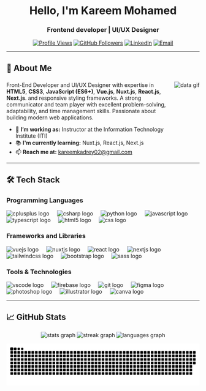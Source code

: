 <h1 align="center">Hello, I'm Kareem Mohamed</h1>
<h3 align="center">Frontend developer | UI/UX Designer</h3>

<div align="center">

[![Profile Views](https://komarev.com/ghpvc/?username=KareemKadrey&label=Profile%20views&color=0e75b6&style=flat)](https://github.com/KareemKadrey)
[![GitHub Followers](https://img.shields.io/github/followers/KareemKadrey?style=social)](https://github.com/KareemKadrey)
[![LinkedIn](https://img.shields.io/badge/LinkedIn-Connect-0A66C2?style=flat&logo=linkedin&logoColor=white)](https://www.linkedin.com/in/kareem-mohamed-062890212/)
[![Email](https://img.shields.io/badge/Email-Contact%20Me-red?style=flat&logo=gmail)](mailto:kareemkadrey02@gmail.com)

</div>

---

<div align="left">

## 🚀 About Me  

</div>

###

<img align="right" height="180" src="https://media.giphy.com/media/qgQUggAC3Pfv687qPC/giphy.gif" alt="data gif"/>

###

<div align="left">
  
Front-End Developer and UI/UX Designer with expertise in **HTML5**, **CSS3**, **JavaScript (ES6+)**, **Vue.js**, **Nuxt.js**, **React.js**, **Next.js**. and responsive styling frameworks. A strong communicator and team player with excellent problem-solving, adaptability, and time management skills. Passionate about building modern web applications. 
  
  
  - 🔭 **I’m working as:** Instructor at the Information Technology Institute (ITI) 
  - 📚 **I'm currently learning:** Nuxt.js, React.js, Next.js 
  - 📫 **Reach me at:** kareemkadrey02@gmail.com 

</div>

---

## 🛠️ Tech Stack

### Programming Languages
<div align="left">
  <img src="https://cdn.jsdelivr.net/gh/devicons/devicon/icons/cplusplus/cplusplus-original.svg" height="40" alt="cplusplus logo"  />
  <img width="12" />
  <img src="https://cdn.jsdelivr.net/gh/devicons/devicon/icons/csharp/csharp-original.svg" height="40" alt="csharp logo"  />
  <img width="12" />
  <img src="https://cdn.jsdelivr.net/gh/devicons/devicon/icons/python/python-original.svg" height="40" alt="python logo"  />
  <img width="12" />
  <img src="https://cdn.jsdelivr.net/gh/devicons/devicon/icons/javascript/javascript-original.svg" height="40" alt="javascript logo"  />
  <img width="12" />
  <img src="https://cdn.jsdelivr.net/gh/devicons/devicon/icons/typescript/typescript-original.svg" height="40" alt="typescript logo"  />
  <img width="12" />
  <img src="https://cdn.jsdelivr.net/gh/devicons/devicon/icons/html5/html5-original.svg" height="40" alt="html5 logo"  />
  <img width="12" />
  <img src="https://cdn.jsdelivr.net/gh/devicons/devicon/icons/css3/css3-original.svg" height="40" alt="css logo"  />
</div>

### Frameworks and Libraries
<div align="left">
  <img src="https://cdn.jsdelivr.net/gh/devicons/devicon/icons/vuejs/vuejs-original.svg" height="40" alt="vuejs logo"  />
  <img width="12" />
  <img src="https://cdn.jsdelivr.net/gh/devicons/devicon/icons/nuxtjs/nuxtjs-original.svg" height="40" alt="nuxtjs logo"  />
  <img width="12" />
  <img src="https://cdn.jsdelivr.net/gh/devicons/devicon/icons/react/react-original.svg" height="40" alt="react logo"  />
  <img width="12" />
  <img src="https://cdn.jsdelivr.net/gh/devicons/devicon/icons/nextjs/nextjs-original.svg" height="40" alt="nextjs logo"  />
  <img width="12" />
  <img src="https://cdn.jsdelivr.net/gh/devicons/devicon/icons/tailwindcss/tailwindcss-original-wordmark.svg" height="40" alt="tailwindcss logo"  />
  <img width="12" />
  <img src="https://cdn.jsdelivr.net/gh/devicons/devicon/icons/bootstrap/bootstrap-original.svg" height="40" alt="bootstrap logo"  />
  <img width="12" />
  <img src="https://cdn.jsdelivr.net/gh/devicons/devicon/icons/sass/sass-original.svg" height="40" alt="sass logo"  />
</div>

### Tools & Technologies
<div align="left">
  <img src="https://cdn.jsdelivr.net/gh/devicons/devicon/icons/vscode/vscode-original.svg" height="40" alt="vscode logo"  />
  <img width="12" />
  <img src="https://cdn.jsdelivr.net/gh/devicons/devicon/icons/firebase/firebase-plain.svg" height="40" alt="firebase logo"  />
  <img width="12" />
  <img src="https://cdn.jsdelivr.net/gh/devicons/devicon/icons/git/git-original.svg" height="40" alt="git logo"  />
  <img width="12" />
  <img src="https://cdn.jsdelivr.net/gh/devicons/devicon/icons/figma/figma-original.svg" height="40" alt="figma logo"  />
  <img width="12" />
  <img src="https://cdn.jsdelivr.net/gh/devicons/devicon/icons/photoshop/photoshop-plain.svg" height="40" alt="photoshop logo"  />
  <img width="12" />
  <img src="https://cdn.jsdelivr.net/gh/devicons/devicon/icons/illustrator/illustrator-plain.svg" height="40" alt="illustrator logo"  />
  <img width="12" />
  <img src="https://cdn.jsdelivr.net/gh/devicons/devicon/icons/canva/canva-original.svg" height="40" alt="canva logo"  />
</div>

---

## 📈 GitHub Stats

<div align="center">
  <img src="https://github-readme-stats.vercel.app/api?username=KareemKadrey&hide_title=false&hide_rank=false&show_icons=true&include_all_commits=true&count_private=true&disable_animations=false&theme=dracula&locale=en&hide_border=false&order=1" height="150" alt="stats graph"  />
  <img src="https://streak-stats.demolab.com?user=KareemKadrey&locale=en&mode=daily&theme=dark&hide_border=true&border_radius=5" height="150" alt="streak graph"  />
  <img src="https://github-readme-stats.vercel.app/api/top-langs?username=KareemKadrey&locale=en&hide_title=false&layout=compact&card_width=320&langs_count=5&theme=dracula&hide_border=false&order=2" height="150" alt="languages graph"/>
</div>


![Snake Animation](https://github.com/KareemKadrey/KareemKadrey/blob/output/snake-dark.svg)
